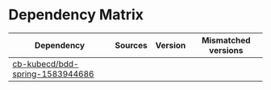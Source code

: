 # Dependency Matrix

Dependency | Sources | Version | Mismatched versions
---------- | ------- | ------- | -------------------
[cb-kubecd/bdd-spring-1583944686](https://github.com/cb-kubecd/bdd-spring-1583944686.git) |  | []() | 

